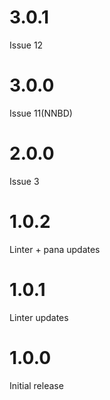 # 3.0.1
Issue 12

# 3.0.0 
Issue 11(NNBD)

# 2.0.0
Issue 3

# 1.0.2
Linter + pana updates

# 1.0.1
Linter updates

# 1.0.0
Initial release